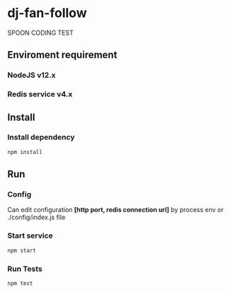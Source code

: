 # dj-fan-follow
SPOON CODING TEST


## Enviroment requirement

### NodeJS v12.x
### Redis service v4.x


## Install

### Install dependency 

```sh
npm install
```

## Run

### Config
Can edit configuration **[http port, redis connection url]** by process env or ./config/index.js file

### Start service

```sh
npm start
```

### Run Tests

```sh
npm test
```
